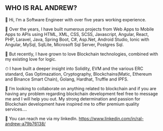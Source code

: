  <h2>WHO IS RAL ANDREW?</h2>

👋 Hi, I’m a Software Engineer with over five years working experience.

🧧 Over the years, I have built numerous projects from Web Apps to Mobile Apps to APIs using HTML, XML, CSS, SCSS, Javascript, Angular, React, PHP, Laravel, Java, 
   Spring Boot, C#, Asp.Net, Android Studio, Ionic with Angular, MySql, SqlLite, Microsoft Sql Server, Postgres Sql.
   
👀 But recently, I have grown to love Blockchain technologies, combined with my existing love for logic.

⏱ I have built a deeper insight into Solidity, EVM and the various ERC standard, Gas Optimazation, Cryptography, Blockchains(Matic, Ethereum and Binance Smart Chain), Golang, Hardhat, Truffle and IPFS.

💞️ I’m looking to collaborate on anything related to blockchain and if you are having any problem regarding blockchain development feel free to message me and I will help you out. My strong determination and passion for Blockchain development have inspired me to offer premium quality services....

📣 You can reach me via my linkedIn. https://www.linkedin.com/in/ral-andrew-a79b76138/
